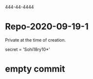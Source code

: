 444-44-4444

# Repo-2020-09-19-1
Private at the time of creation.

secret = 'Sohi18ry10*'
# empty commit

